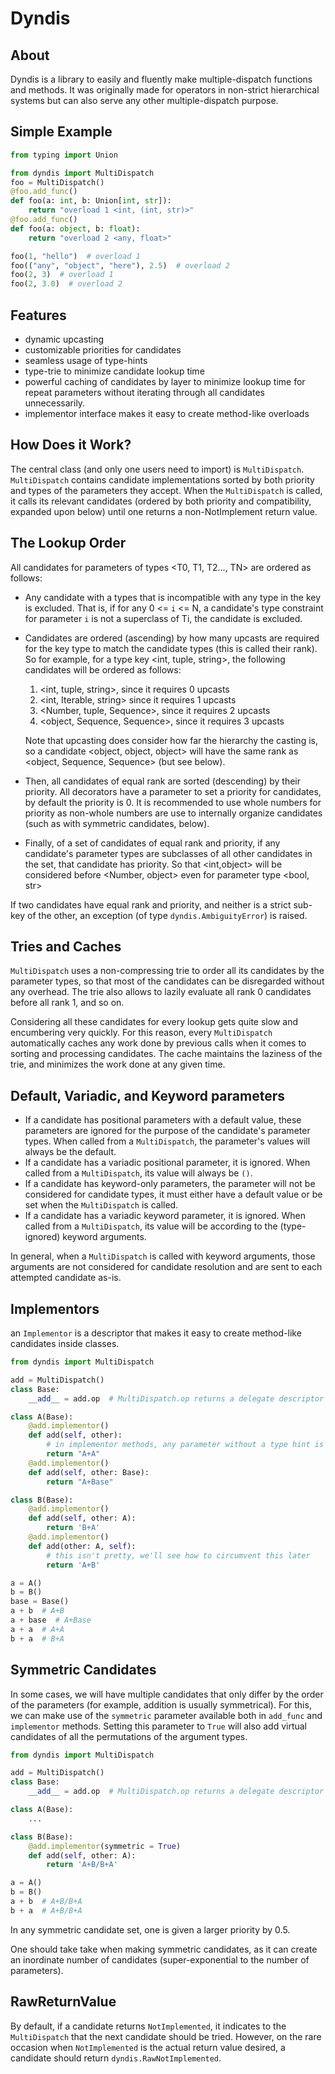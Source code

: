 # Dyndis

## About
Dyndis is a library to easily and fluently make multiple-dispatch functions and methods. It was originally made for operators in non-strict hierarchical systems but can also serve any other multiple-dispatch purpose.
## Simple Example
```python
from typing import Union

from dyndis import MultiDispatch
foo = MultiDispatch()
@foo.add_func()
def foo(a: int, b: Union[int, str]):
    return "overload 1 <int, (int, str)>"
@foo.add_func()
def foo(a: object, b: float):
    return "overload 2 <any, float>"

foo(1, "hello")  # overload 1
foo(("any", "object", "here"), 2.5)  # overload 2
foo(2, 3)  # overload 1
foo(2, 3.0)  # overload 2
```
## Features
* dynamic upcasting
* customizable priorities for candidates
* seamless usage of type-hints
* type-trie to minimize candidate lookup time
* powerful caching of candidates by layer to minimize lookup time for repeat parameters without iterating through all candidates unnecessarily.
* implementor interface makes it easy to create method-like overloads
## How Does it Work?
The central class (and only one users need to import) is `MultiDispatch`. `MultiDispatch` contains candidate implementations sorted by both priority and types of the parameters they accept. When the `MultiDispatch` is called, it calls its relevant candidates (ordered by both priority and compatibility, expanded upon below) until one returns a non-NotImplement return value.
## The Lookup Order
All candidates for parameters of types <T0, T1, T2..., TN> are ordered as follows:
 * Any candidate with a types that is incompatible with any type in the key is excluded. That is, if for any 0 <= `i` <= N, a candidate's type constraint for parameter `i` is not a superclass of Ti, the candidate is excluded.
 * Candidates are ordered (ascending) by how many upcasts are required for the key type to match the candidate types (this is called their rank). So for example, for a type key <int, tuple, string>, the following candidates will be ordered as follows:
    1. <int, tuple, string>, since it requires 0 upcasts
    1. <int, Iterable, string> since it requires 1 upcasts
    1. <Number, tuple, Sequence>, since it requires 2 upcasts
    1. <object, Sequence, Sequence>, since it requires 3 upcasts
  
   Note that upcasting does consider how far the hierarchy the casting is, so a candidate <object, object, object> will have the same rank as <object, Sequence, Sequence> (but see below).
 * Then, all candidates of equal rank are sorted (descending) by their priority. All decorators have a parameter to set a priority for candidates, by default the priority is 0. It is recommended to use whole numbers for priority as non-whole numbers are use to internally organize candidates (such as with symmetric candidates, below).
 * Finally, of a set of candidates of equal rank and priority, if any candidate's parameter types are subclasses of all other candidates in the set, that candidate has priority. So that <int,object> will be considered before <Number, object> even for parameter type <bool, str>
 
If two candidates have equal rank and priority, and neither is a strict sub-key of the other, an exception (of type `dyndis.AmbiguityError`) is raised.
## Tries and Caches
`MultiDispatch` uses a non-compressing trie to order all its candidates by the parameter types, so that most of the candidates can be disregarded without any overhead. The trie also allows to lazily evaluate all rank 0 candidates before all rank 1, and so on.

Considering all these candidates for every lookup gets quite slow and encumbering very quickly. For this reason, every `MultiDispatch` automatically caches any work done by previous calls when it comes to sorting and processing candidates. The cache maintains the laziness of the trie, and minimizes the work done at any given time.
## Default, Variadic, and Keyword parameters
* If a candidate has positional parameters with a default value, these parameters are ignored for the purpose of the candidate's parameter types. When called from a `MultiDispatch`, the parameter's values will always be the default.
* If a candidate has a variadic positional parameter, it is ignored. When called from a `MultiDispatch`, its value will always be `()`.
* If a candidate has keyword-only parameters, the parameter will not be considered for candidate types, it must either have a default value or be set when the `MultiDispatch` is called.
* If a candidate has a variadic keyword parameter, it is ignored. When called from a `MultiDispatch`, its value will be according to the (type-ignored) keyword arguments.

In general, when a `MultiDispatch` is called with keyword arguments, those arguments are not considered for candidate resolution and are sent to each attempted candidate as-is.
## Implementors
an `Implementor` is a descriptor that makes it easy to create method-like candidates inside classes.
```python
from dyndis import MultiDispatch

add = MultiDispatch()
class Base:
    __add__ = add.op  # MultiDispatch.op returns a delegate descriptor that acts as an operator

class A(Base):
    @add.implementor()
    def add(self, other):
        # in implementor methods, any parameter without a type hint is assumed to be of the owner class
        return "A+A"
    @add.implementor()
    def add(self, other: Base):
        return "A+Base"

class B(Base):
    @add.implementor()
    def add(self, other: A):
        return 'B+A'
    @add.implementor()
    def add(other: A, self):
        # this isn't pretty, we'll see how to circumvent this later
        return 'A+B'

a = A()
b = B()
base = Base()
a + b  # A+B
a + base  # A+Base
a + a  # A+A
b + a  # B+A
```
## Symmetric Candidates
In some cases, we will have multiple candidates that only differ by the order of the parameters (for example, addition is usually symmetrical). For this, we can make use of the `symmetric` parameter available both in `add_func` and `implementor` methods. Setting this parameter to `True` will also add virtual candidates of all the permutations of the argument types.
```python
from dyndis import MultiDispatch

add = MultiDispatch()
class Base:
    __add__ = add.op  # MultiDispatch.op returns a delegate descriptor that acts as an operator

class A(Base):
    ...

class B(Base):
    @add.implementor(symmetric = True)
    def add(self, other: A):
        return 'A+B/B+A'

a = A()
b = B()
a + b  # A+B/B+A
b + a  # A+B/B+A
```
In any symmetric candidate set, one is given a larger priority by 0.5.

One should take take when making symmetric candidates, as it can create an inordinate number of candidates (super-exponential to the number of parameters).
## RawReturnValue
By default, if a candidate returns `NotImplemented`, it indicates to the `MultiDispatch` that the next candidate should be tried. However, on the rare occasion when `NotImplemented` is the actual return value desired, a candidate should return `dyndis.RawNotImplemented`.
